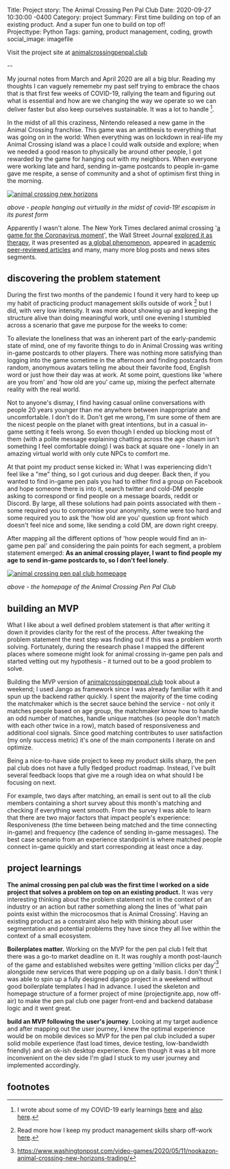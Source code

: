 Title:  Project story: The Animal Crossing Pen Pal Club
Date:   2020-09-27 10:30:00 -0400
Category: project
Summary:  First time building on top of an existing product. And a super fun one to build on top of!  
Projecttype: Python
Tags: gaming, product management, coding, growth
social_image: imagefile

Visit the project site at [animalcrossingpenpal.club](https://animalcrossingpenpal.club)

--

My journal notes from March and April 2020 are all a big blur. Reading my thoughts I can vaguely rememebr my past self trying to embrace the chaos that is that first few weeks of COVID-19, rallying the team and figuring out what is essential and how are we changing the way we operate so we can deliver faster but also keep ourselves sustainable. It was a lot to handle [^1].

In the midst of all this craziness, Nintendo released a new game in the Animal Crossing franchise. This game was an antithesis to everything that was going on in the world: When everything was on lockdown in real-life my Animal Crossing island was a place I could walk outside and explore; when we needed a good reason to physically be around other people, I got rewarded by the game for hanging out with my neighbors. When everyone were working late and hard, sending in-game postcards to people in-game gave me respite, a sense of community and a shot of optimism first thing in the morning.

[![animal crossing new horizons](https://slashproject.s3.amazonaws.com/img/post/2020-09-acpc/acnh.png)](https://slashproject.s3.amazonaws.com/img/post/2020-09-acpc/acnh.png)

_above - people hanging out virtually in the midst of covid-19! escapism in its purest form_

Apparently I wasn't alone. The New York Times declared animal crossing '[a game for the Coronavirus moment](https://www.nytimes.com/2020/04/07/arts/animal-crossing-covid-coronavirus-popularity-millennials.html)', the Wall Street Journal [explored it as therapy](https://www.wsj.com/articles/how-animal-crossing-became-coronavirus-therapy-11587318513), it was presented as [a global phenomenon](https://www.theguardian.com/games/2020/may/13/animal-crossing-new-horizons-nintendo-game-coronavirus), appeared in [academic peer-reviewed articles](https://onlinelibrary.wiley.com/doi/10.1002/hbe2.221) and many, many more blog posts and news sites segments. 

## discovering the problem statement

During the first two months of the pandemic I found it very hard to keep up my habit of practicing product management skills outside of work [^2] but I did, with very low intensity. It was more about showing up and keeping the structure alive than doing meaningful work, until one evening I stumbled across a scenario that gave me purpose for the weeks to come:

To alleviate the loneliness that was an inherent part of the early-pandemic state of mind, one of my favorite things to do in Animal Crossing was writing in-game postcards to other players. There was nothing more satisfying than logging into the game sometime in the afternoon and finding postcards from random, anonymous avatars telling me about their favorite food, English word or just how their day was at work.  At some point, questions like 'where are you from' and 'how old are you' came up, mixing the perfect alternate reality with the real world. 

Not to anyone's dismay, I find having casual online conversations with people 20 years younger than me anywhere between inappropriate and uncomfortable. I don't do it. Don't get me wrong, I'm sure some of them are the nicest people on the planet with great intentions, but in a casual in-game setting it feels wrong. So even though I ended up blocking most of them (with a polite message explaining chatting across the age chasm isn't something I feel comfortable doing) I was back at square one - lonely in an amazing virtual world with only cute NPCs to comfort me.

At that point my product sense kicked in: What I was experiencing didn't feel like a "me" thing, so I got curious and dug deeper. Back then, if you wanted to find in-game pen pals you had to either find a group on Facebook and hope someone there is into it, search twitter and cold-DM people asking to correspond or find people on a message boards, reddit or Discord. By large, all these solutions had pain points associated with them - some required you to compromise your anonymity, some were too hard and some required you to ask the 'how old are you' question up front which doesn't feel nice and some, like sending a cold DM, are down right creepy.

After mapping all the different options of 'how people would find an in-game pen pal' and considering the pain points for each segment, a problem statement emerged: **As an animal crossing player, I want to find people my age to send in-game postcards to, so I don't feel lonely**. 

[![animal crossing pen pal club homepage](https://slashproject.s3.amazonaws.com/img/post/2020-09-pm-solitaire/animal-crossing-ppc.png)](https://slashproject.s3.amazonaws.com/img/post/2020-09-pm-solitaire/animal-crossing-ppc.png)


_above - the homepage of the Animal Crossing Pen Pal Club_

## building an MVP

What I like about a well defined problem statement is that after writing it down it provides clarity for the rest of the process. After tweaking the problem statement the next step was finding out if this was a problem worth solving. Fortunately, during the research phase I mapped the different places where someone might look for animal crossing in-game pen pals and started vetting out my hypothesis - it turned out to be a good problem to solve. 

Building the MVP version of [animalcrossingpenpal.club](https://www.animalcrossingpenpal.club/) took about a weekend; I used Jango as framework since I was already familiar with it and spun up the backend rather quickly. I spent the majority of the time coding the matchmaker which is the secret sauce behind the service - not only it matches people based on age group, the matchmaker know how to handle an odd number of matches, handle unique matches (so people don't match with each other twice in a row), match based of responsiveness and additional cool signals. Since good matching contributes to user satisfaction (my only success metric) it's one of the main components I iterate on and optimize. 

Being a nice-to-have side project to keep my product skills sharp, the pen pal club does not have a fully fledged product roadmap. Instead, I've built several feedback loops that give me a rough idea on what should I be focusing on next. 

For example, two days after matching, an email is sent out to all the club members containing a short survey about this month's matching and checking if everything went smooth. From the survey I was able to learn that there are two major factors that impact people's experience: Responiveness (the time between being matched and the time connecting in-game) and frequency (the cadence of sending in-game messages). The best case scenario from an experience standpoint is where matched people connect in-game quickly and start corresponding at least once a day. 

## project learnings

**The animal crossing pen pal club was the first time I worked on a side project that solves a problem on top on an existing product.** It was very interesting thinking about the problem statement not in the context of an industry or an action but rather something along the lines of 'what pain points exist within the microcosmos that is Animal Crossing'. Having an existing product as a constraint also help with thinking about user segmentation and potential problems they have since they all live within the context of a small ecosystem.

**Boilerplates matter.** Working on the MVP for the pen pal club I felt that there was a go-to market deadline on it. It was roughly a month post-launch of the game and established websites were getting 'million clicks per day'[^3] alongside new services that were popping up on a daily basis. I don't think I was able to spin up a fully designed django project in a weekend without good boilerplate templates I had in advance. I used the skeleton and homepage structure of a former project of mine (projectignite.app, now off-air) to make the pen pal club one pager front-end and backend database logic and it went great. 

**build an MVP following the user's journey**. Looking at my target audience and after mapping out the user journey, I knew the optimal experience would be on mobile devices so MVP for the pen pal club included a super solid mobile experience (fast load times, device testing, low-bandwidth friendly) and an ok-ish desktop experience. Even though it was a bit more inconvenient on the dev side I'm glad I stuck to my user journey and implemented accordingly. 



## footnotes

[^1]: I wrote about some of my COVID-19 early learnings [here](https://slashproject.co/posts/2020/leading-a-team-through-ambiguous-times-covid-19-week-1-learnings) and [also here](https://slashproject.co/posts/2020/what-is-essential-covid-19-week-3-learnings/). 
[^2]: Read more how I keep my product management skills sharp off-work [here](https://slashproject.co/posts/2020/product-management-solitaire-things-i-do-to-keep-my-product-skills-sharp-off-work/).
[^3]: https://www.washingtonpost.com/video-games/2020/05/11/nookazon-animal-crossing-new-horizons-trading/

